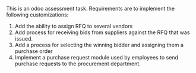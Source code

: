 This is an odoo assessment task. Requirements are to implement the following customizations:
1. Add the ability to assign RFQ to several vendors
2. Add process for receiving bids from suppliers against the RFQ that was issued.
3. Add a process for selecting the winning bidder and assigning them a purchase order
4. Implement a purchase request module used by employees to send purchase requests to the procurement department.
